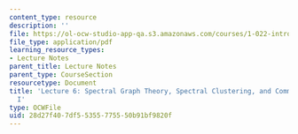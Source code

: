 ```yaml
---
content_type: resource
description: ''
file: https://ol-ocw-studio-app-qa.s3.amazonaws.com/courses/1-022-introduction-to-network-models-fall-2018/28d27f407df55355775550b91bf9820f_MIT1_022F18_lec6.pdf
file_type: application/pdf
learning_resource_types:
- Lecture Notes
parent_title: Lecture Notes
parent_type: CourseSection
resourcetype: Document
title: 'Lecture 6: Spectral Graph Theory, Spectral Clustering, and Community Detection
  I'
type: OCWFile
uid: 28d27f40-7df5-5355-7755-50b91bf9820f
---
```

